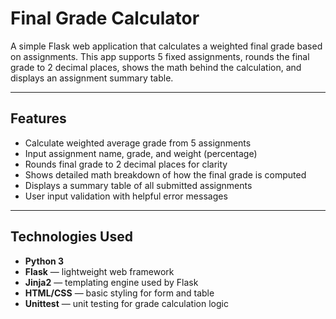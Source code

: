 # Final Grade Calculator

A simple Flask web application that calculates a weighted final grade based on assignments. This app supports 5 fixed assignments, rounds the final grade to 2 decimal places, shows the math behind the calculation, and displays an assignment summary table.

---

## Features

- Calculate weighted average grade from 5 assignments
- Input assignment name, grade, and weight (percentage)
- Rounds final grade to 2 decimal places for clarity
- Shows detailed math breakdown of how the final grade is computed
- Displays a summary table of all submitted assignments
- User input validation with helpful error messages

---

## Technologies Used

- **Python 3**
- **Flask** — lightweight web framework
- **Jinja2** — templating engine used by Flask
- **HTML/CSS** — basic styling for form and table
- **Unittest** — unit testing for grade calculation logic
